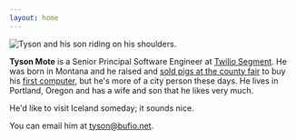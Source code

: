 ```yaml
---
layout: home
---
```


<img class="u-max-full-width" src="/assets/tyson_800x800.jpg" alt="Tyson and his son riding on his shoulders." />

**Tyson Mote** is a Senior Principal Software Engineer at [Twilio Segment](https://segment.com/). He was born in Montana and he raised and [sold pigs at the county fair](https://eldoradocountyfair.org/livestock.html) to buy his [first computer](https://everymac.com/systems/apple/ibook/specs/ibook_se.html), but he's more of a city person these days. He lives in Portland, Oregon and has a wife and son that he likes very much.

He'd like to visit Iceland someday; it sounds nice.

You can email him at [tyson@bufio.net](mailto:tyson@bufio.net).

